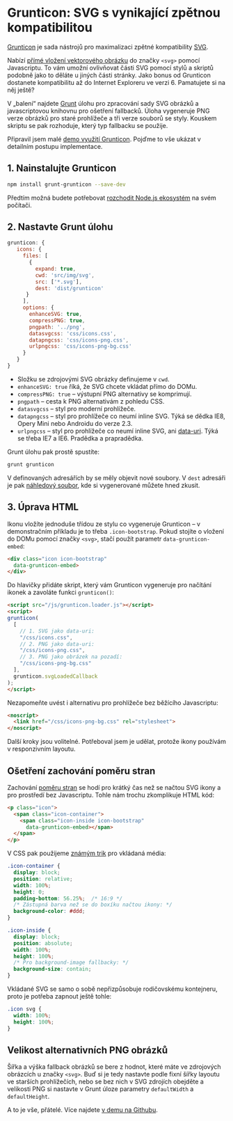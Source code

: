 # Grunticon: SVG s vynikající zpětnou kompatibilitou

[Grunticon](http://www.grunticon.com/) je sada nástrojů pro maximalizaci zpětné kompatibility [SVG](svg.md). 

Nabízí [přímé vložení vektorového obrázku](/prirucka/svg#moznost-primeho-vlozeni-jako-code-lt-svg-gt-code) do značky `<svg>` pomocí Javascriptu. To vám umožní ovlivňovat části SVG pomocí stylů a skriptů podobně jako to děláte u jiných části stránky. Jako bonus od Grunticon dostanete kompatibilitu až do Internet Exploreru ve verzi 6. Pamatujete si na něj ještě?

V „balení“ najdete [Grunt](grunt.md) úlohu pro zpracování sady SVG obrázků a javascriptovou knihovnu pro ošetření fallbacků. Úloha vygeneruje PNG verze obrázků pro staré prohlížeče a tři verze souborů se styly. Kouskem skriptu se pak rozhoduje, který typ fallbacku se použije.

Připravil jsem malé [demo využití Grunticon](https://github.com/machal/demo-grunticon). Pojďme to vše ukázat v detailním postupu implementace.

## 1. Nainstalujte Grunticon

```bash
npm install grunt-grunticon --save-dev
```

Předtím možná budete potřebovat [rozchodit Node.js ekosystém](node-instalace.md) na svém počítači.

## 2. Nastavte Grunt úlohu 

```javascript
grunticon: {
   icons: {
     files: [
       {
         expand: true,
         cwd: 'src/img/svg',
         src: ['*.svg'],
         dest: 'dist/grunticon'
      }   
     ], 
     options: {
       enhanceSVG: true,
       compressPNG: true,
       pngpath: '../png',         
       datasvgcss: 'css/icons.css',
       datapngcss: 'css/icons-png.css',
       urlpngcss: 'css/icons-png-bg.css'
     }       
   }
}  
``` 

- Složku se zdrojovými SVG obrázky definujeme v `cwd`. 
- `enhanceSVG: true` říká, že SVG chcete vkládat přímo do DOMu.
- `compressPNG: true` – výstupní  PNG alternativy se komprimují.
- `pngpath` – cesta k PNG alternativám z pohledu CSS.
- `datasvgcss` – styl pro moderní prohlížeče.
- `datapngcss` – styl pro prohlížeče co neumí inline SVG.  Týká se dědka IE8, Opery Mini nebo Androidu do verze 2.3.
- `urlpngcss` –  styl pro prohlížeče co neumí inline SVG, ani [data-uri](http://jecas.cz/data-uri). Týká se třeba IE7 a IE6. Pradědka a prapradědka.

Grunt úlohu pak prostě spustíte:

```bash
grunt grunticon
```

V definovaných adresářích by se měly objevit nové soubory. V `dest` adresáři je pak [náhledový soubor](https://github.com/machal/demo-grunticon/blob/master/dist/grunticon/preview.html), kde si vygenerované můžete hned zkusit.

## 3. Úprava HTML

Ikonu vložíte jednoduše třídou ze stylu co vygeneruje Grunticon – v demonstračním příkladu je to třeba `.icon-bootstrap`. Pokud stojíte o vložení do DOMu pomocí značky `<svg>`, stačí použít parametr `data-grunticon-embed`:

```html
<div class="icon icon-bootstrap" 
  data-grunticon-embed>
</div>
```

Do hlavičky přidáte skript, který vám Grunticon vygeneruje pro načítání ikonek a zavoláte funkci `grunticon()`:

```html
<script src="/js/grunticon.loader.js"></script>
<script>
grunticon(
  [
    // 1. SVG jako data-uri:
    "/css/icons.css",     
    // 2. PNG jako data-uri:
    "/css/icons-png.css",
    // 3. PNG jako obrázek na pozadí:    
    "/css/icons-png-bg.css"
  ],
  grunticon.svgLoadedCallback
);
</script>
```

Nezapomeňte uvést i alternativu pro prohlížeče bez běžícího Javascriptu:

```html
<noscript>
  <link href="/css/icons-png-bg.css" rel="stylesheet">
</noscript>
```

Další kroky jsou volitelné. Potřeboval jsem je udělat, protože ikony používám v responzivním layoutu. 

## Ošetření zachování poměru stran

Zachování [poměru stran](css-pomer-stran.md) se hodí pro krátký čas než se načtou SVG ikony a pro prostředí bez Javascriptu.  Tohle nám trochu zkomplikuje HTML kód:

```html
<p class="icon">
  <span class="icon-container">
    <span class="icon-inside icon-bootstrap" 
      data-grunticon-embed></span>
  </span>
</p>
```

V CSS pak použijeme [známým trik](http://kratce.vzhurudolu.cz/post/44617199471/responzivn%C3%AD-m%C3%A9dia-se-zachov%C3%A1n%C3%ADm-pom%C4%9Bru-stran) pro vkládaná média:

```css
.icon-container {
  display: block;
  position: relative;
  width: 100%;	
  height: 0;
  padding-bottom: 56.25%;  /* 16:9 */
  /* Zástupná barva než se do boxíku načtou ikony: */
  background-color: #ddd;
}

.icon-inside {
  display: block;
  position: absolute;
  width: 100%;
  height: 100%;
  /* Pro background-image fallbacky: */
  background-size: contain; 
}
```

Vkládané SVG se samo o sobě nepřizpůsobuje rodičovskému kontejneru, proto je potřeba zapnout ještě tohle:

```css
.icon svg {
  width: 100%;
  height: 100%; 
}
```

## Velikost alternativních PNG obrázků

Šířka a výška fallback obrázků se bere z hodnot, které máte ve zdrojových obrázcích u značky `<svg>`.  Buď si je tedy nastavte podle fixní šířky layoutu ve starších prohlížečích, nebo se bez nich v SVG zdrojích obejděte a velikosti PNG si nastavte v Grunt úloze parametry `defaultWidth` a `defaultHeight`.

A to je vše, přátelé. Více najdete [v demu na Githubu](https://github.com/machal/demo-grunticon).
